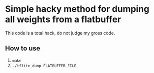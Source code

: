 # Simple hacky method for dumping all weights from a flatbuffer

This code is a total hack, do not judge my gross code.

## How to use

1. `make`
1. `./tflite_dump FLATBUFFER_FILE`
